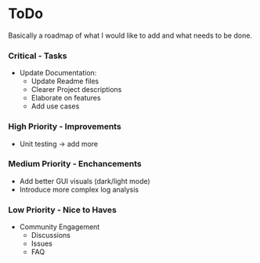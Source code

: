 # ToDo
Basically a roadmap of what I would like to add and what needs to be done.
### Critical - Tasks
* Update Documentation:
  * Update Readme files
  * Clearer Project descriptions
  * Elaborate on features
  * Add use cases

### High Priority - Improvements
* Unit testing -> add more

### Medium Priority - Enchancements
* Add better GUI visuals (dark/light mode)
* Introduce more complex log analysis

### Low Priority - Nice to Haves
* Community Engagement
  * Discussions
  * Issues
  * FAQ

